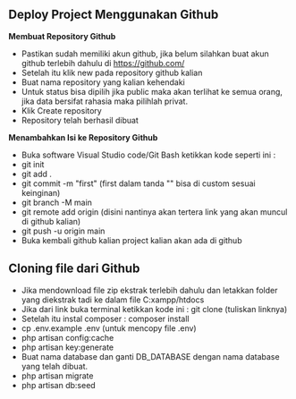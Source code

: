 ## Deploy Project Menggunakan Github

<b>Membuat Repository Github</b>
- Pastikan sudah memiliki akun github, jika belum silahkan buat akun github terlebih dahulu di https://github.com/
- Setelah itu klik new pada repository github kalian
- Buat nama repository yang kalian kehendaki
- Untuk status bisa dipilih jika public maka akan terlihat ke semua orang, jika data bersifat rahasia maka pilihlah privat.
- Klik Create repository 
- Repository telah berhasil dibuat

<b>Menambahkan Isi ke Repository Github</b>
- Buka software Visual Studio code/Git Bash ketikkan kode seperti ini :
- git init
- git add .
- git commit -m "first" (first dalam tanda "" bisa di custom sesuai keinginan)
- git branch -M main
- git remote add origin (disini nantinya akan tertera link yang akan muncul di github kalian)
- git push -u origin main
- Buka kembali github kalian project kalian akan ada di github


## Cloning file dari Github

- Jika mendownload file zip ekstrak terlebih dahulu dan letakkan folder yang diekstrak tadi ke dalam file C:xampp/htdocs
- Jika dari link buka terminal ketikkan kode ini : git clone (tuliskan linknya)
- Setelah itu instal composer : composer install
- cp .env.example .env (untuk mencopy file .env)
- php artisan config:cache
- php artisan key:generate
- Buat nama database dan ganti DB_DATABASE dengan nama database yang telah dibuat. 
- php artisan migrate
- php artisan db:seed






